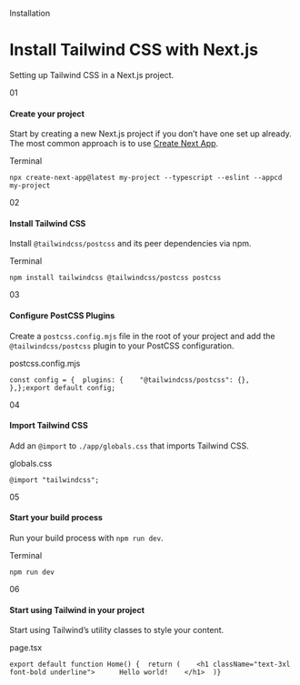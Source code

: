 Installation

# Install Tailwind CSS with Next.js

Setting up Tailwind CSS in a Next.js project.

01

#### Create your project

Start by creating a new Next.js project if you don’t have one set up already. The most common approach is to use [Create Next App](https://nextjs.org/docs/api-reference/create-next-app).

Terminal

```
npx create-next-app@latest my-project --typescript --eslint --appcd my-project
```

02

#### Install Tailwind CSS

Install `@tailwindcss/postcss` and its peer dependencies via npm.

Terminal

```
npm install tailwindcss @tailwindcss/postcss postcss
```

03

#### Configure PostCSS Plugins

Create a `postcss.config.mjs` file in the root of your project and add the `@tailwindcss/postcss` plugin to your PostCSS configuration.

postcss.config.mjs

```
const config = {  plugins: {    "@tailwindcss/postcss": {},  },};export default config;
```

04

#### Import Tailwind CSS

Add an `@import` to `./app/globals.css` that imports Tailwind CSS.

globals.css

```
@import "tailwindcss";
```

05

#### Start your build process

Run your build process with `npm run dev`.

Terminal

```
npm run dev
```

06

#### Start using Tailwind in your project

Start using Tailwind’s utility classes to style your content.

page.tsx

```
export default function Home() {  return (    <h1 className="text-3xl font-bold underline">      Hello world!    </h1>  )}
```
